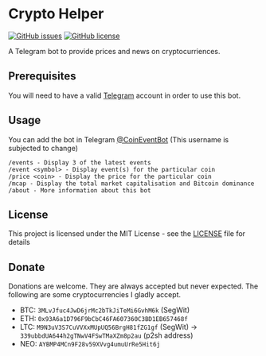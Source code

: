 # Crypto Helper
[![GitHub issues](https://img.shields.io/github/release/ruchern/crypto-helper.svg?style=for-the-badge)](https://github.com/ruchern/crypto-helper/issues)
[![GitHub license](https://img.shields.io/github/license/ruchern/crypto-helper.svg?style=for-the-badge)](https://github.com/ruchern/crypto-helper/blob/master/LICENSE)

A Telegram bot to provide prices and news on cryptocurriences.

## Prerequisites
You will need to have a valid [Telegram](https://telegram.org) account in order to use this bot.

## Usage
You can add the bot in Telegram [@CoinEventBot](https://t.me/CoinEventBot) (This username is subjected to change)

```
/events - Display 3 of the latest events
/event <symbol> - Display event(s) for the particular coin
/price <coin> - Display the price for the particular coin
/mcap - Display the total market capitalisation and Bitcoin dominance
/about - More information about this bot
```

## License
This project is licensed under the MIT License - see the [LICENSE](LICENSE) file for details

## Donate
Donations are welcome. They are always accepted but never expected. The following are some cryptocurrencies I gladly accept.

- BTC: `3MLvJfuc4JwD6jrMc2bTkJiTeMi6GvhM6k` (SegWit)
- ETH: `0x93A6a1D796F9bCbC46FA607360C3BD1EB657468f`
- LTC: `M9N3uV3S7CuVVXxMUpUQ56BrgH81fZG1gf` (SegWit) -> `339ubbdUA644h2gTNwV4FSwTMaXZm8p2au` (p2sh address)
- NEO: `AYBMP4MCn9F28v59XVvg4umuUrRe5Hit6j`
